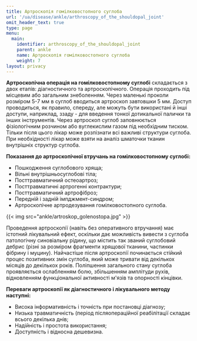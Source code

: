 ```yaml
---
title: Артроскопія гомiлковостопного суглоба
url: '/ua/disease/ankle/arthroscopy_of_the_shouldopal_joint'
omit_header_text: true
type: page
menu:
  main:
    identifier: arthroscopy_of_the_shouldopal_joint
    parent: ankle
    name: Артроскопія гомiлковостопного суглоба
    weight: 7
layout: privacy
---
```


**Артроскопічна операція на гомілковостопному суглобі** складається з двох етапів: діагностичного та артроскопічного.
Операція проходить під місцевим або загальним знеболенням. Через маленькі проколи розміром 5-7 мм в суглоб вводиться
артроскоп завтовшки 5 мм. Доступ проводиться, як правило, спереду, але можуть бути використані й інші доступи,
наприклад, ззаду - для введення тонкої дотикальної палички та інших інструментів. Через артроскоп суглоб заповнюється
фізіологічним розчином або вуглекислим газом під необхідним тиском. Тільки після цього лікар може розпізнати всі важливі
структури суглоба. При необхідності лікар може взяти на аналіз шматочки тканин внутрішніх структур суглоба.

**Показання до артроскопічної втручань на гомілковостопному суглобі:**

- Пошкодження суглобового хряща; 
- Вільні внутрішньосуглобові тіла; 
- Посттравматичний остеоартроз; 
- Посттравматичні артрогенні контрактури; 
- Посттравматичний артрофіброз; 
- Передній і задній імпджмент-синдром; 
- Артроскопічне артродезування гомілковостопного суглоба.

{{< img src="ankle/artroskop_golenostopa.jpg" >}}

Проведення артроскопії (навіть без оперативного втручання) має істотний лікувальний ефект, оскільки дає можливість
вивести з суглоба патологічну синовіальну рідину, що містить так званий суглобовий дебрис (різні за розміром фрагменти
хрящової тканини, частинки фібрину і муцину). Найчастіше після артроскопії починається стійкий процес позитивних змін
суглоба, який може тривати від декількох місяців до декількох років. Поліпшення загального стану суглоба проявляється
ослабленням болю, збільшенням амплітуди рухів, відновленням функціональної активності м'язів та опорності кінцівки.

**Переваги артроскопії як діагностичного і лікувального методу наступні:**

- Висока інформативність і точність при постановці діагнозу;
- Низька травматичність (період післяопераційної реабілітації складає всього декілька днів; 
- Надійність і простота використання; 
- Доступність і відносна дешевизна.
